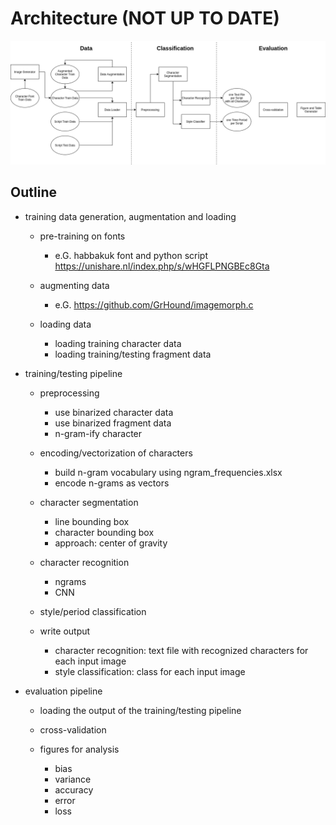 # Architecture (NOT UP TO DATE)

![The image was not found.](./img/ARCHITECTURE.png "Architecture")

## Outline

- training data generation, augmentation and loading

	- pre-training on fonts
		
		- e.G. habbakuk font and python script <https://unishare.nl/index.php/s/wHGFLPNGBEc8Gta>
	
	- augmenting data
		
		- e.G. <https://github.com/GrHound/imagemorph.c>

	- loading data
		
		- loading training character data
		- loading training/testing fragment data

- training/testing pipeline
	
	- preprocessing
	
		- use binarized character data
		- use binarized fragment data
		- n-gram-ify character
	
	- encoding/vectorization of characters
	
		- build n-gram vocabulary using ngram_frequencies.xlsx
		- encode n-grams as vectors
	
	- character segmentation
	
		- line bounding box
		- character bounding box
		- approach: center of gravity
	
	- character recognition
	
		- ngrams
        - CNN
	
	- style/period classification

	- write output

		- character recognition: text file with recognized characters for each input image
		- style classification: class for each input image


- evaluation pipeline
    
    - loading the output of the training/testing pipeline

	- cross-validation

	- figures for analysis

		- bias
		- variance
		- accuracy
		- error
		- loss